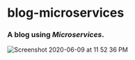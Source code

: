 # blog-microservices

### A blog using *Microservices*</span>.

![Screenshot 2020-06-09 at 11 52 36 PM](https://user-images.githubusercontent.com/35381035/84185244-55467880-aaac-11ea-9d7c-236808d1a28b.png)

